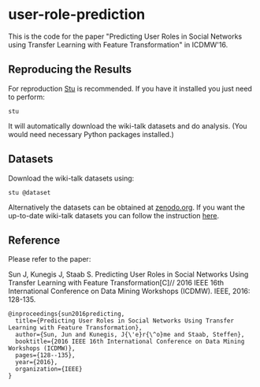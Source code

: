 # user-role-prediction
This is the code for the paper "Predicting User Roles in Social Networks using Transfer Learning with Feature Transformation" in ICDMW'16.

## Reproducing the Results

For reproduction [Stu](https://github.com/kunegis/stu) is recommended. 
If you have it installed you just need to perform:

    stu

It will automatically download the wiki-talk datasets and do analysis. 
(You would need necessary Python packages installed.)

## Datasets

Download the wiki-talk datasets using:

    stu @dataset

Alternatively the datasets can be obtained at [zenodo.org](https://zenodo.org/record/49561/files/wiki-talk-dataset.tar.gz).
If you want the up-to-date wiki-talk datasets you can follow the instruction [here](https://west.uni-koblenz.de/sites/default/files/publications/wiki-talk-description.pdf).

## Reference

Please refer to the paper:

Sun J, Kunegis J, Staab S. Predicting User Roles in Social Networks Using Transfer Learning with Feature Transformation[C]// 2016 IEEE 16th International Conference on Data Mining Workshops (ICDMW). IEEE, 2016: 128-135.

```
@inproceedings{sun2016predicting,
  title={Predicting User Roles in Social Networks Using Transfer Learning with Feature Transformation},
  author={Sun, Jun and Kunegis, J{\'e}r{\^o}me and Staab, Steffen},
  booktitle={2016 IEEE 16th International Conference on Data Mining Workshops (ICDMW)},
  pages={128--135},
  year={2016},
  organization={IEEE}
}
```
